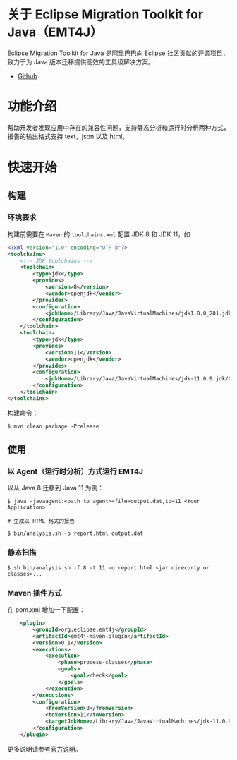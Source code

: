 # 关于 Eclipse Migration Toolkit for Java（EMT4J）

Eclipse Migration Toolkit for Java 是阿里巴巴向 Eclipse 社区贡献的开源项目，致力于为 Java 版本迁移提供高效的工具级解决方案。

* [Github](https://github.com/adoptium/emt4j)

# 功能介绍

帮助开发者发现应用中存在的兼容性问题，支持静态分析和运行时分析两种方式，报告的输出格式支持 text，json 以及 html。

# 快速开始

## 构建

### 环境要求

构建前需要在 `Maven` 的 `toolchains.xml` 配置 JDK 8 和 JDK 11，如

```xml
<?xml version="1.0" encoding="UTF-8"?>
<toolchains>
    <!-- JDK toolchains -->
    <toolchain>
        <type>jdk</type>
        <provides>
            <version>8</version>
            <vendor>openjdk</vendor>
        </provides>
        <configuration>
            <jdkHome>/Library/Java/JavaVirtualMachines/jdk1.8.0_281.jdk/Contents/Home</jdkHome>
        </configuration>
    </toolchain>
    <toolchain>
        <type>jdk</type>
        <provides>
            <version>11</version>
            <vendor>openjdk</vendor>
        </provides>
        <configuration>
            <jdkHome>/Library/Java/JavaVirtualMachines/jdk-11.0.9.jdk/Contents/Home</jdkHome>
        </configuration>
    </toolchain>
</toolchains>
```

构建命令：
```shell
$ mvn clean package -Prelease
```

## 使用

### 以 Agent（运行时分析）方式运行 EMT4J

以从 Java 8 迁移到 Java 11 为例：
```shell
$ java -javaagent:<path to agent>=file=output.dat,to=11 <Your Application>

# 生成以 HTML 格式的报告

$ bin/analysis.sh -o report.html output.dat
```

### 静态扫描

```shell
$ sh bin/analysis.sh -f 8 -t 11 -o report.html <jar direcorty or classes>...
```

### Maven 插件方式

在 pom.xml 增加一下配置：
```xml
    <plugin>
        <groupId>org.eclipse.emt4j</groupId>
        <artifactId>emt4j-maven-plugin</artifactId>
        <version>0.1</version>
        <executions>
            <execution>
                <phase>process-classes</phase>
                <goals>
                    <goal>check</goal>
                </goals>
            </execution>
        </executions>
        <configuration>
            <fromVersion>8</fromVersion>
            <toVersion>11</toVersion>
            <targetJdkHome>/Library/Java/JavaVirtualMachines/jdk-11.0.9.jdk/Contents/Home</targetJdkHome>
        </configuration>
    </plugin>
```

更多说明请参考[官方说明](https://github.com/adoptium/emt4j)。